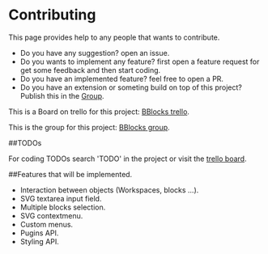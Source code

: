 # Contributing

This page provides help to any people that wants to contribute.

- Do you have any suggestion? open an issue.
- Do you wants to implement any feature? first open a feature request for get some feedback and then start coding.
- Do you have an implemented feature? feel free to open a PR.
- Do you have an extension or someting build on top of this project? Publish this in the [Group][BBlocks-group].

This is a Board on trello for this project: [BBlocks trello][BBlocks-trello].

This is the group for this project: [BBlocks group][BBlocks-group].

[BBlocks-group]: https://groups.google.com/forum/?hl=es#!forum/bblocks
[BBlocks-trello]: https://trello.com/b/0u71Uj56/bblocks-js

##TODOs

For coding TODOs search 'TODO' in the project or visit the [trello board][BBlocks-trello].

##Features that will be implemented.

- Interaction between objects (Workspaces, blocks ...).
- SVG textarea input field.
- Multiple blocks selection.
- SVG contextmenu.
- Custom menus.
- Pugins API.
- Styling API.
